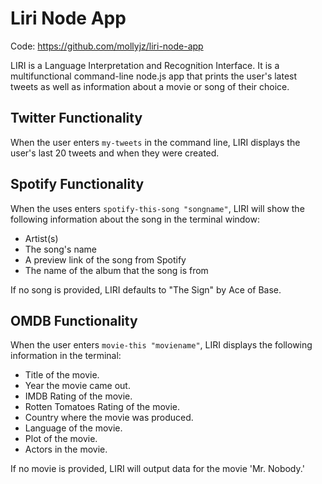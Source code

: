 # Liri Node App

Code: https://github.com/mollyjz/liri-node-app

LIRI is a Language Interpretation and Recognition Interface. It is a multifunctional command-line node.js app that prints the user's latest tweets as well as information about a movie or song of their choice.


## Twitter Functionality

When the user enters `my-tweets` in the command line, LIRI displays the user's last 20 tweets and when they were created.



## Spotify Functionality

When the uses enters `spotify-this-song "songname"`, LIRI will show the following information about the song in the terminal window:

- Artist(s)
- The song's name
- A preview link of the song from Spotify
- The name of the album that the song is from

If no song is provided, LIRI defaults to "The Sign" by Ace of Base.


## OMDB Functionality

When the user enters `movie-this "moviename"`, LIRI displays the following information in the terminal:

- Title of the movie.
- Year the movie came out.
- IMDB Rating of the movie.
- Rotten Tomatoes Rating of the movie.
- Country where the movie was produced.
- Language of the movie.
- Plot of the movie.
- Actors in the movie.

If no movie is provided, LIRI will output data for the movie 'Mr. Nobody.'